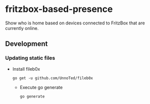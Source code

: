 fritzbox-based-presence
===

Show who is home based on devices connected to FritzBox that are currently online.

## Development

### Updating static files

- Install fileb0x
  ```shell
  go get -u github.com/UnnoTed/fileb0x
  ```
  - Execute go generate
    ```shell
    go generate
    ```